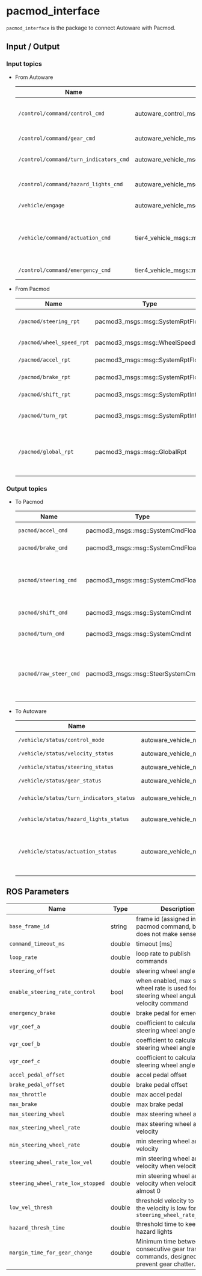 # pacmod_interface

`pacmod_interface` is the package to connect Autoware with Pacmod.

## Input / Output

### Input topics

- From Autoware

  | Name                                   | Type                                                     | Description                                           |
  | -------------------------------------- | -------------------------------------------------------- | ----------------------------------------------------- |
  | `/control/command/control_cmd`         | autoware_control_msgs::msg::Control                      | lateral and longitudinal control command              |
  | `/control/command/gear_cmd`            | autoware_vehicle_msgs::msg::GearCommand             | gear command                                          |
  | `/control/command/turn_indicators_cmd` | autoware_vehicle_msgs::msg::TurnIndicatorsCommand   | turn indicators command                               |
  | `/control/command/hazard_lights_cmd`   | autoware_vehicle_msgs::msg::HazardLightsCommand     | hazard lights command                                 |
  | `/vehicle/engage`                      | autoware_vehicle_msgs::msg::Engage                  | engage command                                        |
  | `/vehicle/command/actuation_cmd`       | tier4_vehicle_msgs::msg::ActuationCommandStamped         | actuation (accel/brake pedal, steering wheel) command |
  | `/control/command/emergency_cmd`       | tier4_vehicle_msgs::msg::VehicleEmergencyStamped         | emergency command                                     |

- From Pacmod

  | Name                      | Type                              | Description                                                             |
  | ------------------------- | --------------------------------- | ----------------------------------------------------------------------- |
  | `/pacmod/steering_rpt`    | pacmod3_msgs::msg::SystemRptFloat | current steering wheel angle                                            |
  | `/pacmod/wheel_speed_rpt` | pacmod3_msgs::msg::WheelSpeedRpt  | current wheel speed                                                     |
  | `/pacmod/accel_rpt`       | pacmod3_msgs::msg::SystemRptFloat | current accel pedal                                                     |
  | `/pacmod/brake_rpt`       | pacmod3_msgs::msg::SystemRptFloat | current brake pedal                                                     |
  | `/pacmod/shift_rpt`       | pacmod3_msgs::msg::SystemRptInt   | current gear status                                                     |
  | `/pacmod/turn_rpt`        | pacmod3_msgs::msg::SystemRptInt   | current turn indicators status                                          |
  | `/pacmod/global_rpt`      | pacmod3_msgs::msg::GlobalRpt      | current status of other parameters (e.g. override_active, can_time_out) |

### Output topics

- To Pacmod

  | Name                   | Type                              | Description                                           |
  | ---------------------- | --------------------------------- | ----------------------------------------------------- |
  | `pacmod/accel_cmd`     | pacmod3_msgs::msg::SystemCmdFloat | accel pedal command                                   |
  | `pacmod/brake_cmd`     | pacmod3_msgs::msg::SystemCmdFloat | brake pedal command                                   |
  | `pacmod/steering_cmd`  | pacmod3_msgs::msg::SystemCmdFloat | steering wheel angle and angular velocity command     |
  | `pacmod/shift_cmd`     | pacmod3_msgs::msg::SystemCmdInt   | gear command                                          |
  | `pacmod/turn_cmd`      | pacmod3_msgs::msg::SystemCmdInt   | turn indicators command                               |
  | `pacmod/raw_steer_cmd` | pacmod3_msgs::msg::SteerSystemCmd | raw steering wheel angle and angular velocity command |

- To Autoware

  | Name                                     | Type                                                    | Description                                          |
  | ---------------------------------------- | ------------------------------------------------------- | ---------------------------------------------------- |
  | `/vehicle/status/control_mode`           | autoware_vehicle_msgs::msg::ControlModeReport      | control mode                                         |
  | `/vehicle/status/velocity_status`        | autoware_vehicle_msgs::msg::VelocityReport         | velocity                                             |
  | `/vehicle/status/steering_status`        | autoware_vehicle_msgs::msg::SteeringReport         | steering wheel angle                                 |
  | `/vehicle/status/gear_status`            | autoware_vehicle_msgs::msg::GearReport             | gear status                                          |
  | `/vehicle/status/turn_indicators_status` | autoware_vehicle_msgs::msg::TurnIndicatorsReport   | turn indicators status                               |
  | `/vehicle/status/hazard_lights_status`   | autoware_vehicle_msgs::msg::HazardLightsReport     | hazard lights status                                 |
  | `/vehicle/status/actuation_status`       | autoware_vehicle_msgs::msg::ActuationStatusStamped | actuation (accel/brake pedal, steering wheel) status |

## ROS Parameters

| Name                              | Type   | Description                                                                                  |
| --------------------------------- | ------ | -------------------------------------------------------------------------------------------- |
| `base_frame_id`                   | string | frame id (assigned in pacmod command, but it does not make sense)                            |
| `command_timeout_ms`              | double | timeout [ms]                                                                                 |
| `loop_rate`                       | double | loop rate to publish commands                                                                |
| `steering_offset`                 | double | steering wheel angle offset                                                                  |
| `enable_steering_rate_control`    | bool   | when enabled, max steering wheel rate is used for steering wheel angular velocity command    |
| `emergency_brake`                 | double | brake pedal for emergency                                                                    |
| `vgr_coef_a`                      | double | coefficient to calculate steering wheel angle                                                |
| `vgr_coef_b`                      | double | coefficient to calculate steering wheel angle                                                |
| `vgr_coef_c`                      | double | coefficient to calculate steering wheel angle                                                |
| `accel_pedal_offset`              | double | accel pedal offset                                                                           |
| `brake_pedal_offset`              | double | brake pedal offset                                                                           |
| `max_throttle`                    | double | max accel pedal                                                                              |
| `max_brake`                       | double | max brake pedal                                                                              |
| `max_steering_wheel`              | double | max steering wheel angle                                                                     |
| `max_steering_wheel_rate`         | double | max steering wheel angular velocity                                                          |
| `min_steering_wheel_rate`         | double | min steering wheel angular velocity                                                          |
| `steering_wheel_rate_low_vel`     | double | min steering wheel angular velocity when velocity is low                                     |
| `steering_wheel_rate_low_stopped` | double | min steering wheel angular velocity when velocity is almost 0                                |
| `low_vel_thresh`                  | double | threshold velocity to decide the velocity is low for `steering_wheel_rate_low_vel`           |
| `hazard_thresh_time`              | double | threshold time to keep hazard lights                                                         |
| `margin_time_for_gear_change`     | double | Minimum time between consecutive gear transition commands, designed to prevent gear chatter. |
